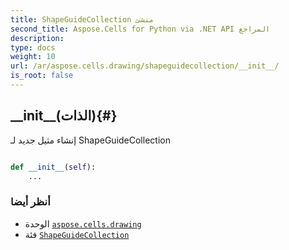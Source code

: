 ```yaml
---
title: ShapeGuideCollection منشئ
second_title: Aspose.Cells for Python via .NET API المراجع
description:
type: docs
weight: 10
url: /ar/aspose.cells.drawing/shapeguidecollection/__init__/
is_root: false
---
```

##  \_\_init\_\_(الذات){#}
إنشاء مثيل جديد لـ ShapeGuideCollection



```python

def __init__(self):
    ...
```





###  أنظر أيضا
* الوحدة [`aspose.cells.drawing`](../../)
* فئة [`ShapeGuideCollection`](/cells/python-net/ar/aspose.cells.drawing/shapeguidecollection)
